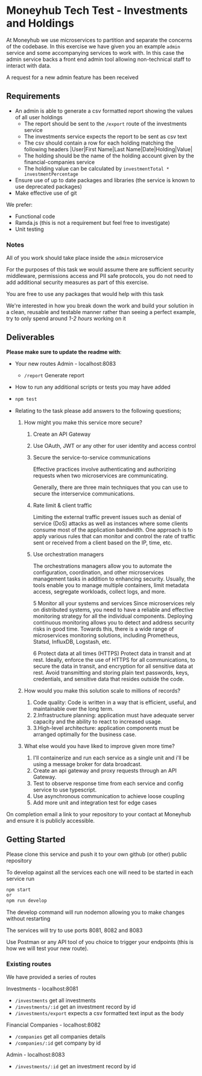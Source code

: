 # Moneyhub Tech Test - Investments and Holdings

At Moneyhub we use microservices to partition and separate the concerns of the codebase. In this exercise we have given you an example `admin` service and some accompanying services to work with. In this case the admin service backs a front end admin tool allowing non-technical staff to interact with data.

A request for a new admin feature has been received

## Requirements

- An admin is able to generate a csv formatted report showing the values of all user holdings
    - The report should be sent to the `/export` route of the investments service
    - The investments service expects the report to be sent as csv text
    - The csv should contain a row for each holding matching the following headers
    |User|First Name|Last Name|Date|Holding|Value|
    - The holding should be the name of the holding account given by the financial-companies service
    - The holding value can be calculated by `investmentTotal * investmentPercentage`
- Ensure use of up to date packages and libraries (the service is known to use deprecated packages)
- Make effective use of git

We prefer:
- Functional code 
- Ramda.js (this is not a requirement but feel free to investigate)
- Unit testing

### Notes
All of you work should take place inside the `admin` microservice

For the purposes of this task we would assume there are sufficient security middleware, permissions access and PII safe protocols, you do not need to add additional security measures as part of this exercise.

You are free to use any packages that would help with this task

We're interested in how you break down the work and build your solution in a clean, reusable and testable manner rather than seeing a perfect example, try to only spend around *1-2 hours* working on it

## Deliverables
**Please make sure to update the readme with**:

- Your new routes
    Admin - localhost:8083
    - `/report` Generate report
   
- How to run any additional scripts or tests you may have added
- 
    ```bash
    npm test
    ```
- Relating to the task please add answers to the following questions;
    1. How might you make this service more secure?

         1. Create an API Gateway

         2. Use OAuth, JWT or any other for user identity and access control

         2. Secure the service-to-service communications

            Effective practices involve authenticating and authorizing requests when two microservices are communicating.

            Generally, there are three main techniques that you can use to secure the interservice communications.

        3. Rate limit & client traffic

            Limiting the external traffic prevent issues such as denial of service (DoS) attacks as well as 
            instances where some clients consume most of the application bandwidth. One approach is to apply 
            various rules that can monitor and control the rate of traffic sent or received from a client based on the IP, time, etc.

        4. Use orchestration managers

            The orchestrations managers allow you to automate the configuration, coordination, and other microservices management 
            tasks in addition to enhancing security. Usually, the tools enable you to manage multiple containers, limit metadata access, 
            segregate workloads, collect logs, and more.
	    
	  		5 Monitor all your systems and services
            Since microservices rely on distributed systems, you need to have a reliable and effective monitoring strategy for all the individual components.
            Deploying continuous monitoring allows you to detect and address security risks in good time. Towards this, there is a wide range of microservices 
            monitoring solutions, including Prometheus, Statsd, InfluxDB, Logstash, etc.

         	6  Protect data at all times (HTTPS)
            Protect data in transit and at rest. Ideally, enforce the use of HTTPS for all communications, to secure the data in transit, and encryption for all 
            sensitive data at rest. 
            Avoid transmitting and storing plain text passwords, keys, credentials, and sensitive data that resides outside the code.
    
    
    3. How would you make this solution scale to millions of records?
    
    	1. Code quality: Code is written in a way that is efficient, useful, and maintainable over the long term.
    	2. 2.Infrastructure planning: application must have adequate server capacity and the ability to react to increased usage.
    	3. 3.High-level architecture: application components must be arranged optimally for the business case.


    5. What else would you have liked to improve given more time?
    	1. I'll containerize and run each service as a single unit and i'll be using a message broker for data broadcast.
    	2. Create an api gateway and proxy requests through an API Gateway.
    	3. Test to observe response time from each service and config service to use typescript.
    	4. Use asynchronous communication to achieve loose coupling
    	5. Add more unit and integration test for edge cases

     
  

On completion email a link to your repository to your contact at Moneyhub and ensure it is publicly accessible.

## Getting Started

Please clone this service and push it to your own github (or other) public repository

To develop against all the services each one will need to be started in each service run

```bash
npm start
or
npm run develop
```

The develop command will run nodemon allowing you to make changes without restarting

The services will try to use ports 8081, 8082 and 8083

Use Postman or any API tool of you choice to trigger your endpoints (this is how we will test your new route).

### Existing routes
We have provided a series of routes 

Investments - localhost:8081
- `/investments` get all investments
- `/investments/:id` get an investment record by id
- `/investments/export` expects a csv formatted text input as the body

Financial Companies - localhost:8082
- `/companies` get all companies details
- `/companies/:id` get company by id

Admin - localhost:8083
- `/investments/:id` get an investment record by id
